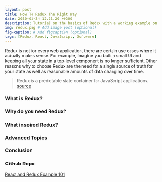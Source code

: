 ```yaml
---
layout: post
title: How To Redux The Right Way
date: 2020-02-24 13:32:20 +0300
description: Tutorial on the basics of Redux with a working example on how to build a to-do list. # Add post description (optional)
img: redux.png # Add image post (optional)
fig-caption: # Add figcaption (optional)
tags: [Redux, React, JavaScript, Software]
---
```


Redux is not for every web application, there are certain use cases where it actually makes sense. For example, imagine you built a small UI and keeping all your state in a top-level component is no longer sufficient. Other reasons why to choose Redux are the need for a single source of truth for your state as well as reasonable amounts of data changing over time.

>Redux is a predictable state container for JavaScript applications. [source][redux]

### What is Redux?

### Why do you need Redux?

### What inspired Redux?

### Advanced Topics

### Conclusion

### Github Repo

[React and Redux Example 101][redux-example-101]

[redux]: https://redux.js.org/

[redux-example-101]: https://github.com/andreeaionescu/redux-example-101